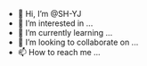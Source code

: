 - 👋 Hi, I’m @SH-YJ
- 👀 I’m interested in ...
- 🌱 I’m currently learning ...
- 💞️ I’m looking to collaborate on ...
- 📫 How to reach me ...

<!---
SH-YJ/SH-YJ is a ✨ special ✨ repository because its `README.md` (this file) appears on your GitHub profile.
You can click the Preview link to take a look at your changes.
--->
